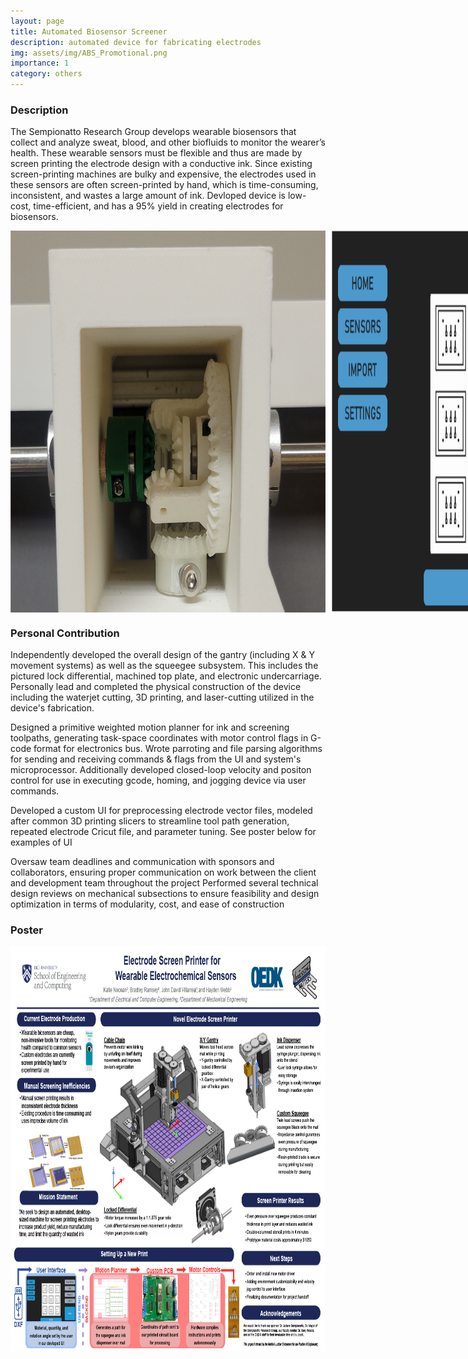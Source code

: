 ```yaml
---
layout: page
title: Automated Biosensor Screener
description: automated device for fabricating electrodes
img: assets/img/ABS_Promotional.png
importance: 1
category: others
---
```


### Description

The Sempionatto Research Group develops wearable biosensors that collect and analyze sweat, blood, and other biofluids to monitor the wearer’s health. These wearable sensors must be flexible and thus are made by screen printing the electrode design with a conductive ink. Since existing screen-printing machines are bulky and expensive, the electrodes used in these sensors are often screen-printed by hand, which is time-consuming, inconsistent, and wastes a large amount of ink. Devloped device is low-cost, time-efficient, and has a 95% yield in creating electrodes for biosensors.

<div style="display: flex; justify-content: space-between; gap: 10px;">
    <img src="/assets/img/ABS_Differential.png" alt="ABS Differential" title="ABS Differential" style="max-width: 100%; height: auto; flex: 1;">
    <img src="/assets/img/ABS_UI.png" alt="ABS UI Example" title="ABS UI Example" style="max-width: 100%; height: auto; flex: 1;">
    <img src="/assets/img/ABS_Motion_Plan.png" alt="ABS Motion Plan" title="ABS Motion Plan" style="max-width: 100%; height: auto; flex: 1;">
</div>


### Personal Contribution

Independently developed the overall design of the gantry (including X & Y movement systems) as well as the squeegee subsystem. This includes the pictured lock differential, machined top plate, and electronic undercarriage. Personally lead and completed the physical construction of the device including the waterjet cutting, 3D printing, and laser-cutting utilized in the device's fabrication. <br>

Designed a primitive weighted motion planner for ink and screening toolpaths, generating task-space coordinates with motor control flags in G-code format for electronics bus. Wrote parroting and file parsing algorithms for sending and receiving commands & flags from the UI and system's microprocessor. Additionally developed closed-loop velocity and positon control for use in executing gcode, homing, and jogging device via user commands. <br>

Developed a custom UI for preprocessing electrode vector files, modeled after common 3D printing slicers to streamline tool path generation, repeated electrode Cricut file,  and parameter tuning. See poster below for examples of UI <br>

Oversaw team deadlines and communication with sponsors and collaborators, ensuring proper communication on work between  the client and development team throughout the project
Performed several technical design reviews on mechanical subsections to ensure feasibility and design optimization in terms of modularity, cost, and ease of construction <br>

### Poster

<img title="ABS Poster" alt="Alt text" src="/assets/img/ABS_Poster.png" width="864" height = "648">


